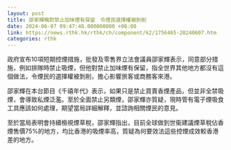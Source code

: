 ```yaml
---
layout: post
title: 邵家輝稱對禁止加味煙有保留　令煙民選擇權被剝削
date: 2024-06-07 09:47:48.000000000 +08:00
link: https://news.rthk.hk/rthk/ch/component/k2/1756465-20240607.htm
categories: rthk
---
```


政府宣布10項短期控煙措施，批發及零售界立法會議員邵家輝表示，同意部分措施，例如排隊時禁止吸煙，但他對禁止加味煙有保留，指全世界其他地方都沒有這個做法，令煙民的選擇權被剝削，擔心影響旅客或商務客來港。

邵家輝在本台節目《千禧年代》表示，如果只是禁止買賣香煙產品，但並非全禁吸煙，會導致私煙泛濫。至於全面禁止另類煙，邵家輝亦質疑，現時管有電子煙吸食工具應該如何處理，期望當局詳細解釋，並諮詢相關煙民的意見。

至於當局表明會持續檢視煙草稅，邵家輝指出，目前全球做到世衞建議煙草稅佔香煙售價75%的地方，均比香港的吸煙率高，質疑為何要效法這些控煙成效較香港差的地方。
